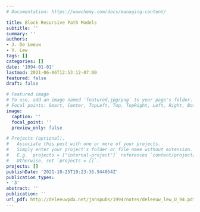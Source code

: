 ```yaml
---
# Documentation: https://wowchemy.com/docs/managing-content/

title: Block Recursive Path Models
subtitle: ''
summary: ''
authors:
- J. De Leeuw
- V. Lew
tags: []
categories: []
date: '1994-01-01'
lastmod: 2021-06-06T12:53:12-07:00
featured: false
draft: false

# Featured image
# To use, add an image named `featured.jpg/png` to your page's folder.
# Focal points: Smart, Center, TopLeft, Top, TopRight, Left, Right, BottomLeft, Bottom, BottomRight.
image:
  caption: ''
  focal_point: ''
  preview_only: false

# Projects (optional).
#   Associate this post with one or more of your projects.
#   Simply enter your project's folder or file name without extension.
#   E.g. `projects = ["internal-project"]` references `content/project/deep-learning/index.md`.
#   Otherwise, set `projects = []`.
projects: []
publishDate: '2021-10-25T19:23:35.944054Z'
publication_types:
- '3'
abstract: ''
publication: ''
url_pdf: http://deleeuwpdx.net/janspubs/1994/notes/deleeuw_lew_U_94.pdf
---
```

